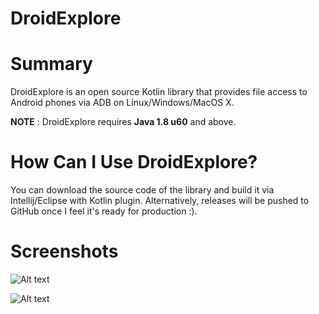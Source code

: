 # DroidExplore

# Summary
DroidExplore is an open source Kotlin library that provides file access to Android phones via ADB on Linux/Windows/MacOS X.

**NOTE** : DroidExplore requires **Java 1.8 u60** and above.

# How Can I Use DroidExplore?
 You can download the source code of the library and build it via Intellij/Eclipse with Kotlin plugin. Alternatively, releases will be pushed to GitHub once I feel it's ready for production :).

# Screenshots

![Alt text](https://dl.dropboxusercontent.com/u/91292881/ShareX/2016/04/java_2016-04-25_02-29-16.png "Gui Demo")

![Alt text](https://dl.dropboxusercontent.com/u/91292881/ShareX/2016/04/java_2016-04-25_02-30-31.png "Gui Demo")